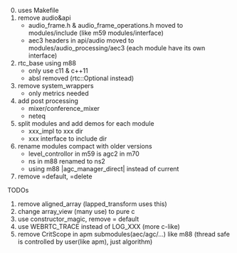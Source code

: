 
0. uses Makefile
1. remove audio&api
    - audio_frame.h & audio_frame_operations.h moved to modules/include (like m59 modules/interface)
    - aec3 headers in api/audio moved to modules/audio_processing/aec3 (each module have its own interface)
2. rtc_base using m88
    - only use c11 & c++11
    - absl removed (rtc::Optional instead)
3. remove system_wrappers
    - only metrics needed
4. add post processing
    - mixer/conference_mixer
    - neteq
5. split modules and add demos for each module
    - xxx_impl to xxx dir
    - xxx interface to include dir
6. rename modules compact with older versions
    - level_controllor in m59 is agc2 in m70
    - ns in m88 renamed to ns2
    - using m88 |agc_manager_direct| instead of current
7. remove =default, =delete

TODOs
1. remove aligned_array (lapped_transform uses this)
2. change array_view (many use) to pure c
4. use constructor_magic, remove = default
5. use WEBRTC_TRACE instead of LOG_XXX (more c-like)
6. remove CritScope in apm submodules(aec/agc/...) like m88 (thread safe is controlled by user(like apm), just algorithm)
